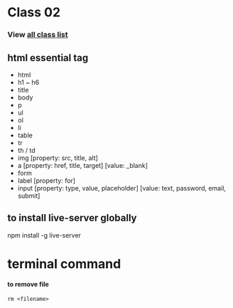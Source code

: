# Class 02
### View [all class list](https://github.com/poloey/feni)

## html essential tag
* html
* h1 ~ h6
* title
* body
* p
* ul
* ol
* li
* table
* tr
* th / td
* img [property: src, title, alt]
* a [property: href, title, target] [value: _blank]
* form
* label [property: for]
* input [property: type, value, placeholder] [value: text, password, email, submit]

## to install live-server globally
npm install -g live-server


# terminal command  

#### to remove file
~~~
rm <filename>
~~~
